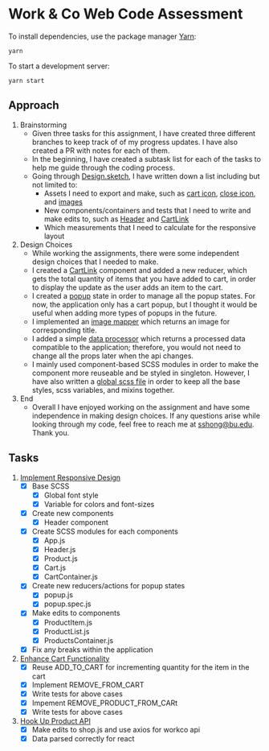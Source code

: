 # Work & Co Web Code Assessment

To install dependencies, use the package manager [Yarn](https://yarnpkg.com/en/):

```
yarn
```

To start a development server:

```
yarn start
```

## Approach
1. Brainstorming
    - Given three tasks for this assignment, I have created three different branches to keep track of of my progress updates. I have also created a PR with notes for each of them.
    - In the beginning, I have created a subtask list for each of the tasks to help me guide through the coding process.
    - Going through [Design.sketch](/assets/Design.sketch), I have written down a list including but not limited to:
        - Assets I need to export and make, such as [cart icon](/src/assets/icons/CartIcon.js), [close icon](/src/assets/icons/CloseIcon.js), and [images](/src/assets/images/)
        - New components/containers and tests that I need to write and make edits to, such as [Header](/src/containers/Header.js) and [CartLink](/src/components/CartLink.js)
        - Which measurements that I need to calculate for the responsive layout
2. Design Choices
    - While working the assignments, there were some independent design choices that I needed to make.
    - I created a [CartLink](/src/components/CartLink.js) component and added a new reducer, which gets the total quantity of items that you have added to cart, in order to display the update as the user adds an item to the cart.
    - I created a [popup](/src/reducers/popup.js) state in order to manage all the popup states. For now, the application only has a cart popup, but I thought it would be useful when adding more types of popups in the future.
    - I implemented an [image mapper](/src/api/image.js) which returns an image for corresponding title.
    - I added a simple [data processor](/src/api/parser.js) which returns a processed data compatible to the application; therefore, you would not need to change all the props later when the api changes.
    - I mainly used component-based SCSS modules in order to make the component more reuseable and be styled in singleton. However, I have also written a [global scss file](/src/scss/) in order to keep all the base styles, scss variables, and mixins together.
3. End
    - Overall I have enjoyed working on the assignment and have some independence in making design choices. If any questions arise while looking through my code, feel free to reach me at sshong@bu.edu. Thank you.


## Tasks

1. [Implement Responsive Design](/tasks/01-responsive-design.md)
    - [x] Base SCSS
        - [x] Global font style
        - [x] Variable for colors and font-sizes
    - [x] Create new components
        - [x] Header component
    - [x] Create SCSS modules for each components
        - [x] App.js 
        - [x] Header.js
        - [x] Product.js
        - [x] Cart.js
        - [x] CartContainer.js
    - [x] Create new reducers/actions for popup states
        - [x] popup.js
        - [x] popup.spec.js
    - [x] Make edits to components
        - [x] ProductItem.js
        - [x] ProductList.js
        - [x] ProductsContainer.js
    - [x] Fix any breaks within the application
2. [Enhance Cart Functionality](/tasks/02-cart-enhancements.md)
    - [x] Reuse ADD_TO_CART for incrementing quantity for the item in the cart
    - [x] Implement REMOVE_FROM_CART 
    - [x] Write tests for above cases
    - [x] Impement REMOVE_PRODUCT_FROM_CARt
    - [x] Write tests for above cases 
3. [Hook Up Product API](/tasks/03-product-api.md)
    - [x] Make edits to shop.js and use axios for workco api
    - [x] Data parsed correctly for react
